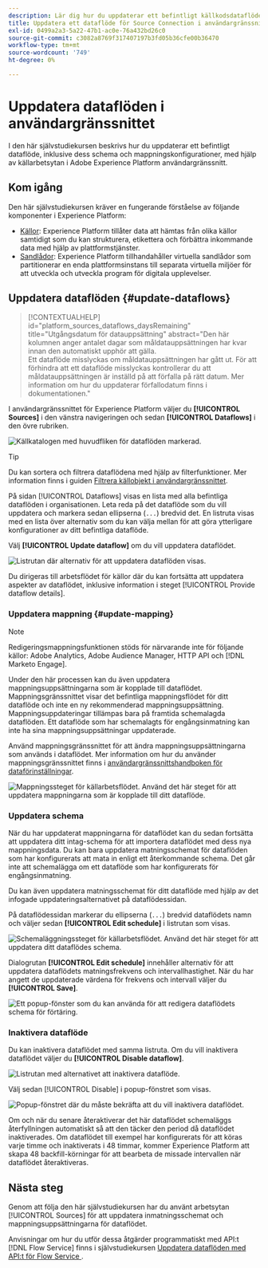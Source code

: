 ```yaml
---
description: Lär dig hur du uppdaterar ett befintligt källkodsdataflöde i användargränssnittet för Experience Platform.
title: Uppdatera ett dataflöde för Source Connection i användargränssnittet
exl-id: 0499a2a3-5a22-47b1-ac0e-76a432bd26c0
source-git-commit: c3082a8769f317407197b3fd05b36cfe00b36470
workflow-type: tm+mt
source-wordcount: '749'
ht-degree: 0%

---
```


# Uppdatera dataflöden i användargränssnittet

I den här självstudiekursen beskrivs hur du uppdaterar ett befintligt dataflöde, inklusive dess schema och mappningskonfigurationer, med hjälp av källarbetsytan i Adobe Experience Platform användargränssnitt.

## Kom igång

Den här självstudiekursen kräver en fungerande förståelse av följande komponenter i Experience Platform:

* [Källor](../../home.md): Experience Platform tillåter data att hämtas från olika källor samtidigt som du kan strukturera, etikettera och förbättra inkommande data med hjälp av plattformstjänster.
* [Sandlådor](../../../sandboxes/home.md): Experience Platform tillhandahåller virtuella sandlådor som partitionerar en enda plattformsinstans till separata virtuella miljöer för att utveckla och utveckla program för digitala upplevelser.

## Uppdatera dataflöden {#update-dataflows}

>[!CONTEXTUALHELP]
>id="platform_sources_dataflows_daysRemaining"
>title="Utgångsdatum för datauppsättning"
>abstract="Den här kolumnen anger antalet dagar som måldatauppsättningen har kvar innan den automatiskt upphör att gälla.<br>Ett dataflöde misslyckas om måldatauppsättningen har gått ut. För att förhindra att ett dataflöde misslyckas kontrollerar du att måldatauppsättningen är inställd på att förfalla på rätt datum. Mer information om hur du uppdaterar förfallodatum finns i dokumentationen."

I användargränssnittet för Experience Platform väljer du **[!UICONTROL Sources]** i den vänstra navigeringen och sedan **[!UICONTROL Dataflows]** i den övre rubriken.

![Källkatalogen med huvudfliken för dataflöden markerad.](../../images/tutorials/update-dataflows/catalog.png)

>[!TIP]
>
>Du kan sortera och filtrera dataflödena med hjälp av filterfunktioner. Mer information finns i guiden [Filtrera källobjekt i användargränssnittet](./filter.md).

På sidan [!UICONTROL Dataflows] visas en lista med alla befintliga dataflöden i organisationen. Leta reda på det dataflöde som du vill uppdatera och markera sedan ellipserna (`...`) bredvid det. En listruta visas med en lista över alternativ som du kan välja mellan för att göra ytterligare konfigurationer av ditt befintliga dataflöde.

Välj **[!UICONTROL Update dataflow]** om du vill uppdatera dataflödet.

![Listrutan där alternativ för att uppdatera dataflöden visas.](../../images/tutorials/update-dataflows/dropdown_update.png)

Du dirigeras till arbetsflödet för källor där du kan fortsätta att uppdatera aspekter av dataflödet, inklusive information i steget [!UICONTROL Provide dataflow details].

### Uppdatera mappning {#update-mapping}

>[!NOTE]
>
>Redigeringsmappningsfunktionen stöds för närvarande inte för följande källor: Adobe Analytics, Adobe Audience Manager, HTTP API och [!DNL Marketo Engage].

Under den här processen kan du även uppdatera mappningsuppsättningarna som är kopplade till dataflödet.  Mappningsgränssnittet visar det befintliga mappningsflödet för ditt dataflöde och inte en ny rekommenderad mappningsuppsättning. Mappningsuppdateringar tillämpas bara på framtida schemalagda dataflöden. Ett dataflöde som har schemalagts för engångsinmatning kan inte ha sina mappningsuppsättningar uppdaterade.

Använd mappningsgränssnittet för att ändra mappningsuppsättningarna som används i dataflödet. Mer information om hur du använder mappningsgränssnittet finns i [användargränssnittshandboken för dataförinställningar](../../../data-prep/ui/mapping.md).

![Mappningssteget för källarbetsflödet. Använd det här steget för att uppdatera mappningarna som är kopplade till ditt dataflöde.](../../images/tutorials/update-dataflows/mapping.png)

### Uppdatera schema

När du har uppdaterat mappningarna för dataflödet kan du sedan fortsätta att uppdatera ditt intag-schema för att importera dataflödet med dess nya mappningsdata. Du kan bara uppdatera matningsschemat för dataflöden som har konfigurerats att mata in enligt ett återkommande schema. Det går inte att schemalägga om ett dataflöde som har konfigurerats för engångsinmatning.

Du kan även uppdatera matningsschemat för ditt dataflöde med hjälp av det infogade uppdateringsalternativet på dataflödessidan.

På dataflödessidan markerar du ellipserna (`...`) bredvid dataflödets namn och väljer sedan **[!UICONTROL Edit schedule]** i listrutan som visas.

![Schemaläggningssteget för källarbetsflödet. Använd det här steget för att uppdatera ditt dataflödes schema.](../../images/tutorials/update-dataflows/dropdown_edit.png)

Dialogrutan **[!UICONTROL Edit schedule]** innehåller alternativ för att uppdatera dataflödets matningsfrekvens och intervallhastighet. När du har angett de uppdaterade värdena för frekvens och intervall väljer du **[!UICONTROL Save]**.

![Ett popup-fönster som du kan använda för att redigera dataflödets schema för förtäring.](../../images/tutorials/update-dataflows/edit_schedule.png)

### Inaktivera dataflöde

Du kan inaktivera dataflödet med samma listruta. Om du vill inaktivera dataflödet väljer du **[!UICONTROL Disable dataflow]**.

![Listrutan med alternativet att inaktivera dataflöde.](../../images/tutorials/update-dataflows/dropdown_disable.png)

Välj sedan [!UICONTROL Disable] i popup-fönstret som visas.

![Popup-fönstret där du måste bekräfta att du vill inaktivera dataflödet.](../../images/tutorials/update-dataflows/disable_dataflow.png)

Om och när du senare återaktiverar det här dataflödet schemaläggs återfyllningen automatiskt så att den täcker den period då dataflödet inaktiverades. Om dataflödet till exempel har konfigurerats för att köras varje timme och inaktiverats i 48 timmar, kommer Experience Platform att skapa 48 backfill-körningar för att bearbeta de missade intervallen när dataflödet återaktiveras.

## Nästa steg

Genom att följa den här självstudiekursen har du använt arbetsytan [!UICONTROL Sources] för att uppdatera inmatningsschemat och mappningsuppsättningarna för dataflödet.

Anvisningar om hur du utför dessa åtgärder programmatiskt med API:t [!DNL Flow Service] finns i självstudiekursen [Uppdatera dataflöden med API:t för Flow Service ](../../tutorials/api/update-dataflows.md).
